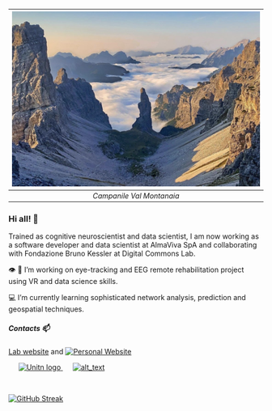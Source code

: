 | ![CampanileValMontanaia](montanaia.png) | 
|:--:| 
| *Campanile Val Montanaia* |

### Hi all! 👋

Trained as cognitive neuroscientist and data scientist,  I am now working as a software developer and data scientist at AlmaViva SpA and collaborating
with Fondazione Bruno Kessler at Digital Commons Lab.

👁️ 🧠 I’m working on eye-tracking and EEG remote rehabilitation project using VR and data science skills.

💻 I’m currently learning sophisticated network analysis, prediction and geospatial techniques. 

##### Contacts 📫

[Lab website](https://dcl.fbk.eu/) and [![Personal Website]()]()

 &nbsp;&nbsp;&nbsp;&nbsp; [<img src="logo_gmail.png" alt="Unitn logo" width="50"  /> ](mailto:leo.venturoso@gmail.com)
 &nbsp;&nbsp;&nbsp;&nbsp;  [<img alt="alt_text" width="40px" src="linkedin_logo.png" />](https://www.linkedin.com/in/leonardo-venturoso/)

&nbsp;

[![GitHub Streak](https://streak-stats.demolab.com?user=leoventuroso)](https://git.io/streak-stats)
